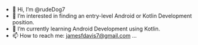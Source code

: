 - 👋 Hi, I’m @rudeDog7
- 👀 I’m interested in finding an entry-level Android or Kotlin Development position.
- 🌱 I’m currently learning Android Development using Kotlin.
- 📫 How to reach me: jamesfdavis7@gmail.com ...

<!---
rudeDog7/rudeDog7 is a ✨ special ✨ repository because its `README.md` (this file) appears on your GitHub profile.
You can click the Preview link to take a look at your changes.
--->
